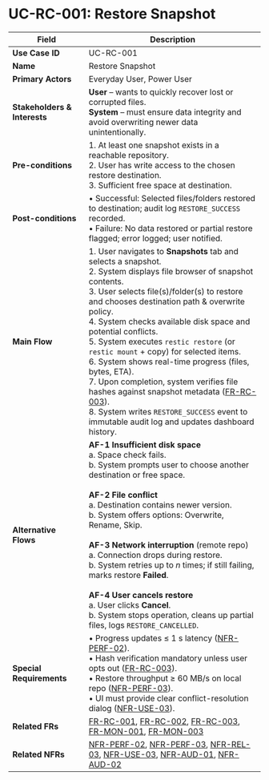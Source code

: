 # UC-RC-001: Restore Snapshot

| Field                        | Description                                                                                                                                                                                                                                                                                                                                                                                                                                                                                                                                                                                                 |
|------------------------------|-------------------------------------------------------------------------------------------------------------------------------------------------------------------------------------------------------------------------------------------------------------------------------------------------------------------------------------------------------------------------------------------------------------------------------------------------------------------------------------------------------------------------------------------------------------------------------------------------------------|
| **Use Case ID**              | UC-RC-001                                                                                                                                                                                                                                                                                                                                                                                                                                                                                                                                                                                                   |
| **Name**                     | Restore Snapshot                                                                                                                                                                                                                                                                                                                                                                                                                                                                                                                                                                                            |
| **Primary Actors**           | Everyday User, Power User                                                                                                                                                                                                                                                                                                                                                                                                                                                                                                                                                                                   |
| **Stakeholders & Interests** | **User** – wants to quickly recover lost or corrupted files. <br> **System** – must ensure data integrity and avoid overwriting newer data unintentionally.                                                                                                                                                                                                                                                                                                                                                                                                                                                          |
| **Pre-conditions**           | 1. At least one snapshot exists in a reachable repository. <br> 2. User has write access to the chosen restore destination. <br> 3. Sufficient free space at destination.                                                                                                                                                                                                                                                                                                                                                                                                                                               |
| **Post-conditions**          | • Successful: Selected files/folders restored to destination; audit log `RESTORE_SUCCESS` recorded. <br> • Failure: No data restored or partial restore flagged; error logged; user notified.                                                                                                                                                                                                                                                                                                                                                                                                                     |
| **Main Flow**                | 1. User navigates to **Snapshots** tab and selects a snapshot. <br> 2. System displays file browser of snapshot contents. <br> 3. User selects file(s)/folder(s) to restore and chooses destination path & overwrite policy. <br> 4. System checks available disk space and potential conflicts. <br> 5. System executes `restic restore` (or `restic mount` + copy) for selected items. <br> 6. System shows real-time progress (files, bytes, ETA). <br> 7. Upon completion, system verifies file hashes against snapshot metadata ([FR-RC-003](3-1-4-Recovery-Operations.md#frRc003)). <br> 8. System writes `RESTORE_SUCCESS` event to immutable audit log and updates dashboard history. |
| **Alternative Flows**        | **AF-1 Insufficient disk space** <br> a. Space check fails. <br> b. System prompts user to choose another destination or free space. <br><br> **AF-2 File conflict** <br> a. Destination contains newer version. <br> b. System offers options: Overwrite, Rename, Skip. <br><br> **AF-3 Network interruption** (remote repo) <br> a. Connection drops during restore. <br> b. System retries up to *n* times; if still failing, marks restore **Failed**. <br><br> **AF-4 User cancels restore** <br> a. User clicks **Cancel**. <br> b. System stops operation, cleans up partial files, logs `RESTORE_CANCELLED`.                                                      |
| **Special Requirements**     | • Progress updates ≤ 1 s latency ([NFR-PERF-02](3-4-1-Performance.md#nfrPerf02)). <br> • Hash verification mandatory unless user opts out ([FR-RC-003](3-1-4-Recovery-Operations.md#frRc003)). <br> • Restore throughput ≥ 60 MB/s on local repo ([NFR-PERF-03](3-4-1-Performance.md#nfrPerf03)). <br> • UI must provide clear conflict-resolution dialog ([NFR-USE-03](3-4-3-Usability.md#nfrUse03)).                                                                                                                                                                                                                                                                                                                                                                   |
| **Related FRs**              | [FR-RC-001](3-1-4-Recovery-Operations.md#frRc001), [FR-RC-002](3-1-4-Recovery-Operations.md#frRc002), [FR-RC-003](3-1-4-Recovery-Operations.md#frRc003), [FR-MON-001](3-1-6-Monitoring-Reporting.md#frMon001), [FR-MON-003](3-1-6-Monitoring-Reporting.md#frMon003)                                                                                                                                                                                                                                                                                                                                                     |
| **Related NFRs**             | [NFR-PERF-02](3-4-1-Performance.md#nfrPerf02), [NFR-PERF-03](3-4-1-Performance.md#nfrPerf03), [NFR-REL-03](3-4-2-Reliability-Stability.md#nfrRel03), [NFR-USE-03](3-4-3-Usability.md#nfrUse03), [NFR-AUD-01](3-4-1-Performance.md#nfrAud01), [NFR-AUD-02](3-4-1-Performance.md#nfrAud02)                                                                                                                                                                                                                                                                                                                                                       |
